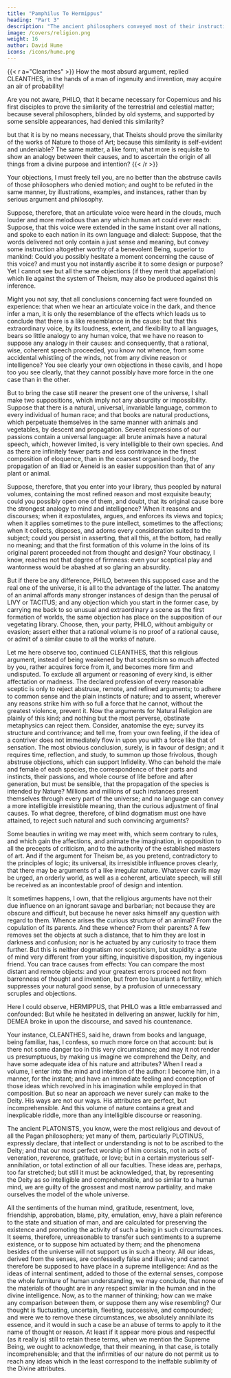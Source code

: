 ```yaml
---
title: "Pamphilus To Hermippus"
heading: "Part 3"
description: "The ancient philosophers conveyed most of their instruction in the form of dialogue. But dialogues have been little practised in later ages and have seldom succeeded when attempted"
image: /covers/religion.png
weight: 16
author: David Hume
icons: /icons/hume.png
--- 
```



{{< r a="Cleanthes" >}}
How the most absurd argument, replied CLEANTHES, in the hands of a man of ingenuity and invention, may acquire an air of probability! 

Are you not aware, PHILO, that it became necessary for Copernicus and his first disciples to prove the similarity of the terrestrial and celestial matter; because several philosophers, blinded by old systems, and supported by some sensible appearances, had denied this similarity? 

but that it is by no means necessary, that Theists should prove the similarity of the works of Nature to those of Art; because this similarity is self-evident and undeniable? The same matter, a like form; what more is requisite to show an analogy between their causes, and to ascertain the origin of all things from a divine purpose and intention? 
{{< /r >}}


Your objections, I must freely tell you, are no better than the abstruse cavils of those philosophers who denied motion; and ought to be refuted in the same manner, by illustrations, examples, and instances, rather than by serious argument and philosophy.

Suppose, therefore, that an articulate voice were heard in the clouds, much louder and more melodious than any which human art could ever reach: Suppose, that this voice were extended in the same instant over all nations, and spoke to each nation in its own language and dialect: Suppose, that the words delivered not only contain a just sense and meaning, but convey some instruction altogether worthy of a benevolent Being, superior to mankind: Could you possibly hesitate a moment concerning the cause of this voice? and must you not instantly ascribe it to some design or purpose? Yet I cannot see but all the same objections (if they merit that appellation) which lie against the system of Theism, may also be produced against this inference.

Might you not say, that all conclusions concerning fact were founded on experience: that when we hear an articulate voice in the dark, and thence infer a man, it is only the resemblance of the effects which leads us to conclude that there is a like resemblance in the cause: but that this extraordinary voice, by its loudness, extent, and flexibility to all languages, bears so little analogy to any human voice, that we have no reason to suppose any analogy in their causes: and consequently, that a rational, wise, coherent speech proceeded, you know not whence, from some accidental whistling of the winds, not from any divine reason or intelligence? You see clearly your own objections in these cavils, and I hope too you see clearly, that they cannot possibly have more force in the one case than in the other.

But to bring the case still nearer the present one of the universe, I shall make two suppositions, which imply not any absurdity or impossibility. Suppose that there is a natural, universal, invariable language, common to every individual of human race; and that books are natural productions, which perpetuate themselves in the same manner with animals and vegetables, by descent and propagation. Several expressions of our passions contain a universal language: all brute animals have a natural speech, which, however limited, is very intelligible to their own species. And as there are infinitely fewer parts and less contrivance in the finest composition of eloquence, than in the coarsest organised body, the propagation of an Iliad or Aeneid is an easier supposition than that of any plant or animal.

Suppose, therefore, that you enter into your library, thus peopled by natural volumes, containing the most refined reason and most exquisite beauty; could you possibly open one of them, and doubt, that its original cause bore the strongest analogy to mind and intelligence? When it reasons and discourses; when it expostulates, argues, and enforces its views and topics; when it applies sometimes to the pure intellect, sometimes to the affections; when it collects, disposes, and adorns every consideration suited to the subject; could you persist in asserting, that all this, at the bottom, had really no meaning; and that the first formation of this volume in the loins of its original parent proceeded not from thought and design? Your obstinacy, I know, reaches not that degree of firmness: even your sceptical play and wantonness would be abashed at so glaring an absurdity.

But if there be any difference, PHILO, between this supposed case and the real one of the universe, it is all to the advantage of the latter. The anatomy of an animal affords many stronger instances of design than the perusal of LIVY or TACITUS; and any objection which you start in the former case, by carrying me back to so unusual and extraordinary a scene as the first formation of worlds, the same objection has place on the supposition of our vegetating library. Choose, then, your party, PHILO, without ambiguity or evasion; assert either that a rational volume is no proof of a rational cause, or admit of a similar cause to all the works of nature.

Let me here observe too, continued CLEANTHES, that this religious argument, instead of being weakened by that scepticism so much affected by you, rather acquires force from it, and becomes more firm and undisputed. To exclude all argument or reasoning of every kind, is either affectation or madness. The declared profession of every reasonable sceptic is only to reject abstruse, remote, and refined arguments; to adhere to common sense and the plain instincts of nature; and to assent, wherever any reasons strike him with so full a force that he cannot, without the greatest violence, prevent it. Now the arguments for Natural Religion are plainly of this kind; and nothing but the most perverse, obstinate metaphysics can reject them. Consider, anatomise the eye; survey its structure and contrivance; and tell me, from your own feeling, if the idea of a contriver does not immediately flow in upon you with a force like that of sensation. The most obvious conclusion, surely, is in favour of design; and it requires time, reflection, and study, to summon up those frivolous, though abstruse objections, which can support Infidelity. Who can behold the male and female of each species, the correspondence of their parts and instincts, their passions, and whole course of life before and after generation, but must be sensible, that the propagation of the species is intended by Nature? Millions and millions of such instances present themselves through every part of the universe; and no language can convey a more intelligible irresistible meaning, than the curious adjustment of final causes. To what degree, therefore, of blind dogmatism must one have attained, to reject such natural and such convincing arguments?

Some beauties in writing we may meet with, which seem contrary to rules, and which gain the affections, and animate the imagination, in opposition to all the precepts of criticism, and to the authority of the established masters of art. And if the argument for Theism be, as you pretend, contradictory to the principles of logic; its universal, its irresistible influence proves clearly, that there may be arguments of a like irregular nature. Whatever cavils may be urged, an orderly world, as well as a coherent, articulate speech, will still be received as an incontestable proof of design and intention.

It sometimes happens, I own, that the religious arguments have not their due influence on an ignorant savage and barbarian; not because they are obscure and difficult, but because he never asks himself any question with regard to them. Whence arises the curious structure of an animal? From the copulation of its parents. And these whence? From their parents? A few removes set the objects at such a distance, that to him they are lost in darkness and confusion; nor is he actuated by any curiosity to trace them further. But this is neither dogmatism nor scepticism, but stupidity: a state of mind very different from your sifting, inquisitive disposition, my ingenious friend. You can trace causes from effects: You can compare the most distant and remote objects: and your greatest errors proceed not from barrenness of thought and invention, but from too luxuriant a fertility, which suppresses your natural good sense, by a profusion of unnecessary scruples and objections.

Here I could observe, HERMIPPUS, that PHILO was a little embarrassed and confounded: But while he hesitated in delivering an answer, luckily for him, DEMEA broke in upon the discourse, and saved his countenance.

Your instance, CLEANTHES, said he, drawn from books and language, being familiar, has, I confess, so much more force on that account: but is there not some danger too in this very circumstance; and may it not render us presumptuous, by making us imagine we comprehend the Deity, and have some adequate idea of his nature and attributes? When I read a volume, I enter into the mind and intention of the author: I become him, in a manner, for the instant; and have an immediate feeling and conception of those ideas which revolved in his imagination while employed in that composition. But so near an approach we never surely can make to the Deity. His ways are not our ways. His attributes are perfect, but incomprehensible. And this volume of nature contains a great and inexplicable riddle, more than any intelligible discourse or reasoning.

The ancient PLATONISTS, you know, were the most religious and devout of all the Pagan philosophers; yet many of them, particularly PLOTINUS, expressly declare, that intellect or understanding is not to be ascribed to the Deity; and that our most perfect worship of him consists, not in acts of veneration, reverence, gratitude, or love; but in a certain mysterious self-annihilation, or total extinction of all our faculties. These ideas are, perhaps, too far stretched; but still it must be acknowledged, that, by representing the Deity as so intelligible and comprehensible, and so similar to a human mind, we are guilty of the grossest and most narrow partiality, and make ourselves the model of the whole universe.

All the sentiments of the human mind, gratitude, resentment, love, friendship, approbation, blame, pity, emulation, envy, have a plain reference to the state and situation of man, and are calculated for preserving the existence and promoting the activity of such a being in such circumstances. It seems, therefore, unreasonable to transfer such sentiments to a supreme existence, or to suppose him actuated by them; and the phenomena besides of the universe will not support us in such a theory. All our ideas, derived from the senses, are confessedly false and illusive; and cannot therefore be supposed to have place in a supreme intelligence: And as the ideas of internal sentiment, added to those of the external senses, compose the whole furniture of human understanding, we may conclude, that none of the materials of thought are in any respect similar in the human and in the divine intelligence. Now, as to the manner of thinking; how can we make any comparison between them, or suppose them any wise resembling? Our thought is fluctuating, uncertain, fleeting, successive, and compounded; and were we to remove these circumstances, we absolutely annihilate its essence, and it would in such a case be an abuse of terms to apply to it the name of thought or reason. At least if it appear more pious and respectful (as it really is) still to retain these terms, when we mention the Supreme Being, we ought to acknowledge, that their meaning, in that case, is totally incomprehensible; and that the infirmities of our nature do not permit us to reach any ideas which in the least correspond to the ineffable sublimity of the Divine attributes.






